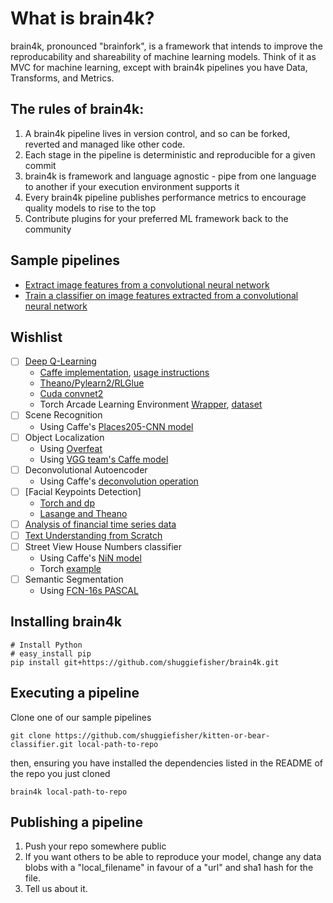 # What is brain4k?


brain4k, pronounced "brainfork", is a framework that intends to improve the reproducability and
shareability of machine learning models.  Think of it as MVC for machine learning,
except with brain4k pipelines you have Data, Transforms, and Metrics.

## The rules of brain4k:

1. A brain4k pipeline lives in version control, and so can be forked, reverted and managed like other code.
2. Each stage in the pipeline is deterministic and reproducible for a given commit
3. brain4k is framework and language agnostic - pipe from one language to another if your execution environment supports it
4. Every brain4k pipeline publishes performance metrics to encourage quality models to rise to the top
5. Contribute plugins for your preferred ML framework back to the community

## Sample pipelines

- [Extract image features from a convolutional neural network](https://github.com/shuggiefisher/imagenet-feature-extraction)
- [Train a classifier on image features extracted from a convolutional neural network](https://github.com/shuggiefisher/kitten-or-bear-classifier)

## Wishlist

- [ ] [Deep Q-Learning](http://arxiv.org/abs/1312.5602)
    - [Caffe implementation](https://github.com/muupan/dqn-in-the-caffe), [usage instructions](https://07702394979592392565.googlegroups.com/attach/d260fdddad68707c/Setting%20up%20dqn%20in%20the%20caffe.txt?part=0.1&view=1&vt=ANaJVrEc3jdo1TwRSa-SAn_HMQyXt7wEOs6v__bZ7N-vBdfFZ7iEPO_b0-jfYsGGlm9EbtSbJQEzXKTDndV2S7ttzk9ccdSDckdWp5pjiE9DmR5jfIPUCrc)
    - [Theano/Pylearn2/RLGlue](https://github.com/spragunr/deep_q_rl)
    - [Cuda convnet2](https://github.com/kristjankorjus/Replicating-DeepMind)
    - Torch Arcade Learning Environment [Wrapper](https://github.com/fidlej/alewrap), [dataset](https://github.com/fidlej/aledataset)
- [ ] Scene Recognition
    - Using Caffe's [Places205-CNN model](https://github.com/BVLC/caffe/wiki/Model-Zoo)
- [ ] Object Localization
    - Using [Overfeat](https://github.com/sermanet/OverFeat)
    - Using [VGG team's Caffe model](http://www.robots.ox.ac.uk/~vgg/research/very_deep/)
- [ ] Deconvolutional Autoencoder
    - Using Caffe's [deconvolution operation](https://github.com/BVLC/caffe/pull/1615)
- [ ] [Facial Keypoints Detection]
    - [Torch and dp](http://dp.readthedocs.org/en/latest/facialkeypointstutorial/index.html)
    - [Lasange and Theano](http://danielnouri.org/notes/2014/12/17/using-convolutional-neural-nets-to-detect-facial-keypoints-tutorial/)
- [ ] [Analysis of financial time series data](http://www.stuartreid.co.za/regression-analysis-using-python-statsmodels-and-quandl/)
- [ ] [Text Understanding from Scratch](http://arxiv.org/abs/1502.01710)
- [ ] Street View House Numbers classifier
    - Using Caffe's [NiN model](https://gist.github.com/mavenlin/e56253735ef32c3c296d)
    - Torch [example](https://github.com/torch/demos/blob/master/train-on-housenumbers/train-on-housenumbers.lua)
- [ ] Semantic Segmentation
    - Using [FCN-16s PASCAL](https://gist.github.com/longjon/d24098e083bec05e456e#file-readme-md)


## Installing brain4k

```
# Install Python
# easy_install pip
pip install git+https://github.com/shuggiefisher/brain4k.git
```

## Executing a pipeline

Clone one of our sample pipelines

```git clone https://github.com/shuggiefisher/kitten-or-bear-classifier.git local-path-to-repo```

then, ensuring you have installed the dependencies listed in the README of the repo you just cloned

```brain4k local-path-to-repo```

## Publishing a pipeline

1. Push your repo somewhere public
2. If you want others to be able to reproduce your model, change any data blobs with a "local_filename" in favour of a "url" and sha1 hash for the file.
3. Tell us about it.

